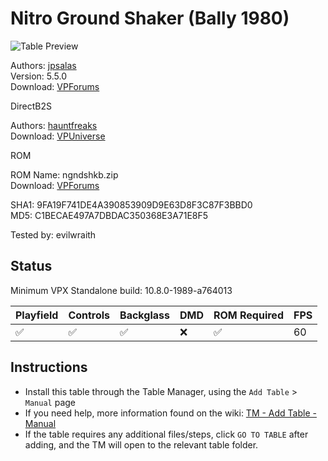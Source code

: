 ﻿# Nitro Ground Shaker (Bally 1980)

![Table Preview](../../images/vpx-nitrogs.jpg)

Authors: [jpsalas](https://www.vpforums.org/index.php?showuser=277)  
Version: 5.5.0  
Download: [VPForums](https://www.vpforums.org/index.php?app=downloads&showfile=13598)

DirectB2S

Authors: [hauntfreaks](https://vpuniverse.com/profile/5216-hauntfreaks/)  
Download: [VPUniverse](https://vpuniverse.com/files/file/14380-nitro-ground-shaker-bally-1980-b2s/)

ROM

ROM Name: ngndshkb.zip  
Download: [VPForums](https://www.vpforums.org/index.php?app=downloads&showfile=685)  

SHA1: 9FA19F741DE4A390853909D9E63D8F3C87F3BBD0  
MD5:  C1BECAE497A7DBDAC350368E3A71E8F5

Tested by: evilwraith

## Status 

Minimum VPX Standalone build: 10.8.0-1989-a764013

| Playfield | Controls | Backglass | DMD | ROM Required | FPS | 
|-----------|----------|-----------|-----|--------------|-----|
| :white_check_mark: | :white_check_mark: | :white_check_mark: | :x: | :white_check_mark: | 60 |

## Instructions

- Install this table through the Table Manager, using the `Add Table` > `Manual` page
- If you need help, more information found on the wiki: [TM - Add Table - Manual](https://github.com/LegendsUnchained/vpx-standalone-alp4k/wiki/%5B04%5D-%F0%9F%A7%A1-TM-%E2%80%90-Other-Features#add-table---manual)
- If the table requires any additional files/steps, click `GO TO TABLE` after adding, and the TM will open to the relevant table folder.

